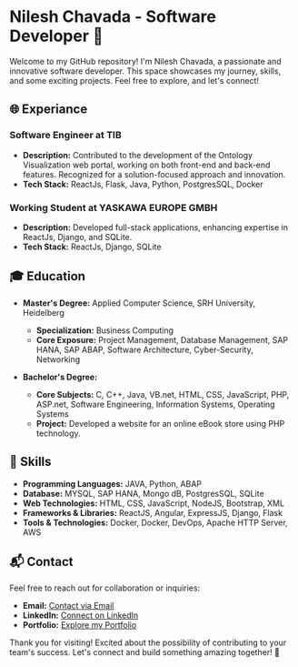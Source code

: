 # Nilesh Chavada - Software Developer 🚀

Welcome to my GitHub repository! I'm Nilesh Chavada, a passionate and innovative software developer. This space showcases my journey, skills, and some exciting projects. Feel free to explore, and let's connect!

## 🌐 Experiance

### Software Engineer at TIB
- **Description:** Contributed to the development of the Ontology Visualization web portal, working on both front-end and back-end features. Recognized for a solution-focused approach and innovation.
- **Tech Stack:** ReactJs, Flask, Java, Python, PostgresSQL, Docker

### Working Student at YASKAWA EUROPE GMBH
- **Description:** Developed full-stack applications, enhancing expertise in ReactJs, Django, and SQLite.
- **Tech Stack:** ReactJs, Django, SQLite

## 🎓 Education

- **Master's Degree:** Applied Computer Science, SRH University, Heidelberg
  - **Specialization:** Business Computing
  - **Core Exposure:** Project Management, Database Management, SAP HANA, SAP ABAP, Software Architecture, Cyber-Security, Networking

- **Bachelor's Degree:** 
  - **Core Subjects:** C, C++, Java, VB.net, HTML, CSS, JavaScript, PHP, ASP.net, Software Engineering, Information Systems, Operating Systems
  - **Project:** Developed a website for an online eBook store using PHP technology.

## 🔧 Skills



- **Programming Languages:** JAVA, Python, ABAP
- **Database:** MYSQL, SAP HANA, Mongo dB, PostgresSQL, SQLite
- **Web Technologies:** HTML, CSS, JavaScript, NodeJS, Bootstrap, XML
- **Frameworks & Libraries:** ReactJS, Angular, ExpressJS, Django, Flask
- **Tools & Technologies:** Docker, Docker, DevOps, Apache HTTP Server, AWS

## 📬 Contact

Feel free to reach out for collaboration or inquiries:

- **Email:** [Contact via Email](Chavadanilesh@yahoo.com)
- **LinkedIn:** [Connect on LinkedIn](https://www.linkedin.com/in/chavadanilesh/)
- **Portfolio:** [Explore my Portfolio](https://nileshchavada.github.io/ChavadaNilesh/)

Thank you for visiting! Excited about the possibility of contributing to your team's success. Let's connect and build something amazing together! 🚀
